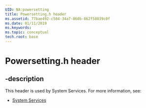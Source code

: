 ```yaml
---
UID: NA:powersetting
title: Powersetting.h header
ms.assetid: 77bae492-c504-34a7-860b-862f58039c0f
ms.date: 01/11/2019
ms.keywords: 
ms.topic: conceptual
tech.root: base
---
```


# Powersetting.h header


## -description


This header is used by System Services. For more information, see:

- [System Services](../_base/index.md)

